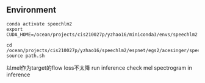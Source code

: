 ## Environment
```
conda activate speechlm2
export CUDA_HOME=/ocean/projects/cis210027p/yzhao16/miniconda3/envs/speechlm2

cd /ocean/projects/cis210027p/yzhao16/speechlm2/espnet/egs2/acesinger/speechlm1
source path.sh

```

以mel作为target的flow loss不太降
run inference
check mel spectrogram in inference